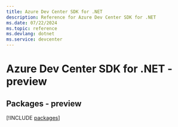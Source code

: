 ```yaml
---
title: Azure Dev Center SDK for .NET
description: Reference for Azure Dev Center SDK for .NET
ms.date: 07/22/2024
ms.topic: reference
ms.devlang: dotnet
ms.service: devcenter
---
```

# Azure Dev Center SDK for .NET - preview
## Packages - preview
[!INCLUDE [packages](dev-center-index.md)]